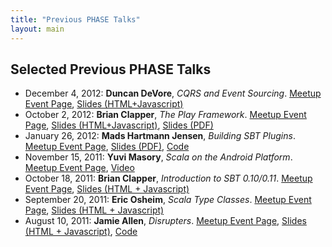 ```yaml
---
title: "Previous PHASE Talks"
layout: main
---
```


## Selected Previous PHASE Talks

* December 4, 2012: **Duncan DeVore**, _CQRS and Event Sourcing_.
  [Meetup Event Page](http://www.meetup.com/scala-phase/events/88673682/),
  [Slides (HTML+Javascript)](talks/duncan-devore-cqrs/)
* October 2, 2012: **Brian Clapper**, _The Play Framework_.
  [Meetup Event Page](http://www.meetup.com/scala-phase/events/82990972/),
  [Slides (HTML+Javascript)](http://www.ardentex.com/publications/the-play-framework/slides.html),
  [Slides (PDF)](http://www.ardentex.com/publications/the-play-framework/slides.pdf)
* January 26, 2012: **Mads Hartmann Jensen**, _Building SBT Plugins_.
  [Meetup Event Page](http://www.meetup.com/scala-phase/events/47857352/),
  [Slides (PDF)](talks/mads-sbt-plugins.pdf),
  [Code](https://github.com/mads379/sbt-plugin-examples)
* November 15, 2011: **Yuvi Masory**, _Scala on the Android Platform_.
  [Meetup Event Page](http://www.meetup.com/scala-phase/events/39391912/),
  [Video](http://vimeo.com/32516782)
* October 18, 2011: **Brian Clapper**, _Introduction to SBT 0.10/0.11_.
  [Meetup Event Page](http://www.meetup.com/scala-phase/events/35297532/),
  [Slides (HTML + Javascript)](http://www.ardentex.com/publications/intro-sbt/slides.html)
* September 20, 2011: **Eric Osheim**, _Scala Type Classes_.
  [Meetup Event Page](http://www.meetup.com/scala-phase/events/31595792/),
  [Slides (HTML + Javascript)](http://plastic-idolatry.com/typcls/)
* August 10, 2011: **Jamie Allen**, _Disrupters_.
  [Meetup Event Page](http://www.meetup.com/scala-phase/events/26666971/),
  [Slides (HTML + Javascript)](talks/jamie-allen-sdisruptor/index.html),
  [Code](https://github.com/jamie-allen/sdisruptor)
